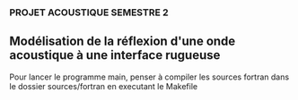 ### PROJET ACOUSTIQUE SEMESTRE 2
## Modélisation de la réflexion d'une onde acoustique à une interface rugueuse

Pour lancer le programme main, penser à compiler les sources fortran dans le dossier sources/fortran en executant le Makefile
